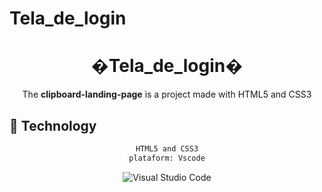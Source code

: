 # Tela_de_login

<div align="center">
    <h1>�Tela_de_login�</h1>
</div>

<div align="center">

The **clipboard-landing-page** is a project made with HTML5 and CSS3
</div> 

## :rocket: Technology

<div align="center">

```sh
HTML5 and CSS3
plataform: Vscode
```
    
<img alt="Visual Studio Code" src="https://img.shields.io/badge/react_native-%2320232a.svg?style=for-the-badge&logo=react&logoColor=%2361DAFB"/>


</div>
